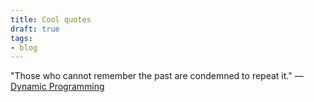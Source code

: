```yaml
---
title: Cool quotes
draft: true
tags:
- blog
---
```


"Those who cannot remember the past are condemned to repeat it." — [Dynamic Programming](https://medium.com/@rsinghal757/kadanes-algorithm-dynamic-programming-how-and-why-does-it-work-3fd8849ed73d)